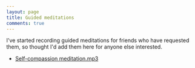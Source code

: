 ```yaml
---
layout: page
title: Guided meditations
comments: true
---
```


I've started recording guided meditations for friends who have requested them, so thought I'd add them here for anyone else interested. 

* [Self-compassion meditation.mp3](https://drive.google.com/file/d/18rq8MowGbuddJt1q_M_0LRh3Z6y8av8M/view?usp=sharing)
